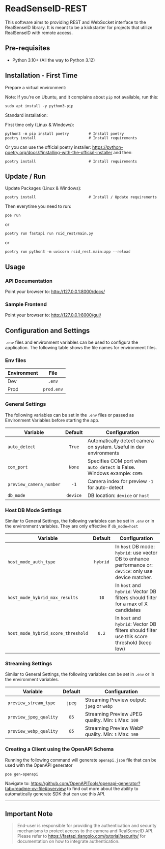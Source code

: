# ReadSenseID-REST 

This software aims to providing REST and WebSocket interface to the RealSenseID library. 
It is meant to be a kickstarter for projects that utilize RealSenseID with remote access.

## Pre-requisites

- Python 3.10+ (All the way to Python 3.12)

## Installation - First Time

Prepare a virtual environment:

Note: If you're on Ubuntu, and it complains about `pip` not available, run this:  
```shell
sudo apt install -y python3-pip
```

Standard installation:

First time only (Linux & Windows):
```shell
python3 -m pip install poetry         # Install poetry
poetry install                        # Install requirements
```

Or you can use the official poetry installer: https://python-poetry.org/docs/#installing-with-the-official-installer
and then:
```shell
poetry install                        # Install requirements
```

## Update / Run

Update Packages (Linux & Windows):
```shell
poetry install                        # Install / Update requirements
```

Then everytime you need to run:
```shell
poe run
```
or
```shell
poetry run fastapi run rsid_rest/main.py 
```
or
```shell
poetry run python3 -m uvicorn rsid_rest.main:app --reload
```

## Usage
### API Documentation
Point your browser to: http://127.0.0.1:8000/docs/
### Sample Frontend
Point your browser to: http://127.0.0.1:8000/gui/

## Configuration and Settings
`.env` files and environment variables can be used to configura the application. The following table shows
the file names for environment files.

### Env files

| Environment |     File      |
|-------------|:-------------:|
| Dev         |    `.env`     |
| Prod        |  `prod.env`   |


### General Settings

The following variables can be set in the `.env` files or passed as Environment Variables before starting the app. 

| Variable                           | Default  | Configuration                                                                                            |
|------------------------------------|:--------:|----------------------------------------------------------------------------------------------------------|
| `auto_detect`                      |  `True`  | Automatically detect camera on system. Useful in dev environments                                        |
| `com_port`                         |  `None`  | Specifies COM port when `auto_detect` is False. Windows example: `COM5`                                  |
| `preview_camera_number`            |   `-1`   | Camera index for preview `-1` for auto-detect                                                            |
| `db_mode`                          | `device` | DB location: `device` or `host`                                                                          |

### Host DB Mode Settings

Similar to General Settings, the following variables can be set in `.env` or in the environment variables. They are only effective if `db_mode=host`

| Variable                           | Default  | Configuration                                                                                            |
|------------------------------------|:--------:|----------------------------------------------------------------------------------------------------------|
| `host_mode_auth_type`              | `hybrid` | In `host` DB mode: `hybrid`: use vector DB to enhance performance or: `device`: only use device matcher. |
| `host_mode_hybrid_max_results`     |   `10`   | In `host` and `hybrid`: Vector DB filters should filter for a max of X candidates                        |
| `host_mode_hybrid_score_threshold` |  `0.2`   | In `host` and `hybrid`: Vector DB filters should filter use this score threshold (keep low)              |


### Streaming Settings

Similar to General Settings, the following variables can be set in `.env` or in the environment variables.

| Variable                           | Default  | Configuration                                                                                            |
|------------------------------------|:--------:|----------------------------------------------------------------------------------------------------------|
| `preview_stream_type`              |  `jpeg`  | Streaming Preview output: `jpeg` or `webp`                                                               |
| `preview_jpeg_quality`             |   `85`   | Streaming Preview JPEG quality. Min: `1`     Max: `100`                                                  |
| `preview_webp_quality`             |   `85`   | Streaming Preview WebP quality. Min: `1`     Max: `100`                                                  |


### Creating a Client using the OpenAPI Schema
Running the following command will generate `openapi.json` file that can be used with the OpenAPI generator
```shell
poe gen-openapi
```
Navigate to: https://github.com/OpenAPITools/openapi-generator?tab=readme-ov-file#overview to find out more about
the ability to automatically generate SDK that can use this API.

---
## Important Note
> End-user is responsible for providing the authentication and security mechanisms to protect access to the camera and RealSenseID API.
> Please refer to https://fastapi.tiangolo.com/tutorial/security/ for documentation on how to integrate authentication.
